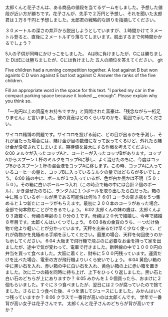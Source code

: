 太郎くんと花子さんは、ある商品の値段を当てるゲームをしました。予想した値段が近い方が勝ちです。花子さんが、先手で２万円と予想し、それを聞いた太郎君は１万８千円と予想しました。太郎君の戦略的な誤りを指摘してください。

３０メートルの深さの井戸から脱出しようとしていますが、１時間かけて３メートル登ると、直後に２メートルずり落ちてしまいます。脱出するまで何時間かかるでしょう？

5人の子供が同時にかけっこをしました。
AはBに負けましたが、Cには勝ちました
DはEには勝ちましたが、Cには負けました
五人の順位を答えてください。 git 

Five children had a running competition together. 
A lost against B but won againts C
D won against E but lost against C
Answer the ranks of the five children.

Fill an appropriate word in the space for this text. "I parked my car in the compact parking space because it looked __ enough". Please explain why you think so.

「一兆円以上の資産をお持ちですか」と質問された富豪は、「残念ながら一桁足りません」と言いました。彼の資産はどのくらいなのかを、範囲で示してください。

サイコロ賭博の問題です。サイコロを投げる前に、どの目が出るかを予測し、それが当たった場合には、賭け金が目の数倍になって返ってくるけど、外れたら賭け金が没収されてしまいます。期待値を最大にする作戦を考えてください。
6:00
ミルクが入ったコップAと、コーヒーが入ったコップBがあります。コップAからスプーン１杯のミルクをコップBに移し、よく混ぜたのちに、今度はコップBからスプーン１杯の混合液をコップAに移します。この時、コップAに入っているコーヒーの量と、コップBに入っているミルクの量ではどちらが多いでしょう。
6:00
箱の中に、ボールが１つ入っているが、色が白か黒かは不明（５０：５０）。その箱に白いボール一つ入れ（この時点で箱の中には合計２個のボール）、かき混ぜたのちに、ランダムに１つボールを取り出したら白だった。箱の中に残っているボールが黒である可能性は何％？
6:01
コーラの空き瓶を５つ集めると１つ新たにコーラがもらえます。最初に２００本のコーラがあった場合、全部で何本飲むことができるでしょう。
6:02
太郎くんの妹の歳は、太郎くんより３歳若く、母親の年齢の１０分の１です。母親は２０代で結婚し、今年で結婚８年目です。太郎くんはいくつでしょう。
6:03
8枚の金貨のうち、一つだけ偽物で他より軽いことが分かっています。天秤を出来るだけ早く少なく使って、どれが偽物かを見極める手順を示してください。最悪の場合、天秤を何回使うのかも示してください。
6:04
大阪まで飛行機で飛ぶのに必要なお金を持って家を出ましたが、途中で気が変わって、電車で行きました。新幹線の中で１０００円の弁当を買って食べました。大阪に着くと、財布に５００円残っています。運賃だけを比べた場合、電車の方が飛行機よりいくら安いでしょう。
6:04
黄色い箱の中に黒い石を入れ、赤い箱の中に白い石を入れ、黄色い箱の上に赤い箱を置きました。次に二つの箱を同時に持ち上げ、上下をひっくり返しました。黒い石と白い石のどちらが上にありますか？
6:05
みかんを１０個買ったら、おまけに２個もらいました。すぐに３つ食べましたが、翌日には２つが腐っていたので捨てました。さらに１つ食べた後、４つを潰してジュースにしました。みかんはいくつ残っていますか？
6:06
クラスで一番背が高いのは太郎くんです。 学年で一番背が高い女子は花子さんです。 太郎くんと花子さんのどちらが背が高いですか？
